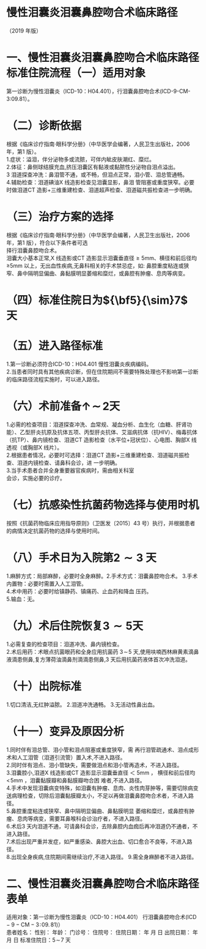 # 慢性泪囊炎泪囊鼻腔吻合术临床路径  
（2019 年版）  
# 一、慢性泪囊炎泪囊鼻腔吻合术临床路径标准住院流程（一）适用对象  
第一诊断为慢性泪囊炎（ICD-10：H04.401），行泪囊鼻腔吻合术(ICD-9-CM-3:09.81）。  
# （二）诊断依据  
根据《临床诊疗指南·眼科学分册》（中华医学会编著，人民卫生出版社，2006 年，第1 版）。  
1.症状：溢泪，伴分泌物多或流脓，可伴内眦皮肤潮红、糜烂。  
2.体征：鼻侧球结膜充血,挤压泪囊区有黏液或黏脓性分泌物自泪点溢出。  
3 泪道探查冲洗：鼻泪管不通，或不畅，但泪点正常，泪小管、泪总管通畅。  
4.辅助检查：泪道碘油X 线造影检查见泪囊显影，鼻泪 管阻塞或重度狭窄。必要时做泪道CT 造影+三维重建检查、泪道超声检查、泪道磁共振检查进一步明确。  
# （三）治疗方案的选择  
根据《临床诊疗指南·眼科学分册》（中华医学会编著，人民卫生出版社，2006 年，第1 版），符合以下条件者可选  
择行泪囊鼻腔吻合术。  
泪囊大小基本正常,X 线造影或CT 造影显示泪囊垂直径${\geqslant}5\mathrm{mm}$、横径和前后径均≥5mm 以上，无出血性疾病,无鼻科相关的手术禁忌症，如: 鼻腔重度粘连或狭窄、鼻中隔明显偏曲、鼻黏膜明显萎缩和糜烂，或鼻腔有肿瘤、息肉等病变。  
# （四）标准住院日为${\bf5}{\sim}7$ 天  
# （五）进入路径标准  
1.第一诊断必须符合ICD-10：H04.401 慢性泪囊炎疾病编码。  
2.当患者同时具有其他疾病诊断，但在住院期间不需要特殊处理也不影响第一诊断的临床路径流程实施时，可以进入路径。  
# （六）术前准备$\uparrow\!\sim\!\!2$天  
1.必需的检查项目：泪道探查冲洗、血常规、凝血分析、血生化（血糖、肝肾功能）、乙型肝炎抗原及抗体五项、丙型肝炎抗体、艾滋病抗体（抗HIV）、梅毒抗体（抗TP）、鼻内镜检查、泪道CT 造影检查（水平位+冠状位）、心电图、胸部X 线透视（或胸部X 线片）。  
2.根据患者情况，必要时可选择：泪道CT 造影$+$三维重建检查、泪道磁共振检查、泪道内镜检查、请鼻科会诊，进 一步明确。  
3.当手术患者合并全身重要器官疾病时，需由相关科室  
会诊，实施必要的诊疗。  
# （七）抗感染性抗菌药物选择与使用时机  
按照《抗菌药物临床应用指导原则》（卫医发〔2015〕43 号）执行，并根据患者的病情决定抗菌药物的选择与使用时间。  
# （八）手术日为入院第$\scriptstyle\mathbf{2}\sim3$ 天  
1.麻醉方式：局部麻醉，必要时全身麻醉。2.手术方式：泪囊鼻腔吻合术。 3.手术内置物：必要时需置入人工泪管。  
4.术中用药：必要时给镇静药、镇痛药、止血药和降血 压药。  
5.输血：无。  
# （九）术后住院恢复$\pmb{3}{\sim}\pmb{5}$天  
1.必需复查的检查项目：泪道冲洗、鼻内镜检查。  
2.术后用药：术眼点抗菌眼药和全身应用抗菌药 $3\!\sim\!5$ 天,使用呋喃西林麻黄素滴鼻液滴患侧鼻,复方薄荷油滴鼻剂滴滴患侧鼻,3 天后用抗菌药液体首次冲洗泪道。  
# （十）出院标准  
1.切口清洁,无红肿溢脓。 2.泪道冲洗通畅。  3.无活动性鼻出血。  
# （十一）变异及原因分析  
1.同时伴有泪总管、泪小管和泪点阻塞或重度狭窄，需 再行泪管疏通术、泪点成形术和人工泪管（泪道引流管）置入术,不进入路径。  
2.同时伴有泪点、泪小管缺失，需要做泪点和泪小管再造术，不进入路径。  
3.泪囊腔小,泪道X 线造影或CT 造影显示泪囊垂直径 ＜ 5mm ， 横径和前后径均 $<\!5\mathrm{mm}$ ，泪囊黏膜瓣和鼻黏膜瓣吻合困 难者,不进入路径。  
4.手术中发现泪囊病变特殊，如泪囊有肿瘤、息肉、炎性肉芽肿等，需要切除病变送病理检查，切除后泪囊黏膜瓣太小，不足以再做泪囊鼻腔吻合术者，不进入路径。  
5.鼻腔重度粘连或狭窄、鼻中隔明显偏曲、鼻黏膜明显 萎缩和糜烂，或鼻腔有肿瘤、息肉等病变，需要耳鼻喉科会诊治疗者，不进入路径。  
6.术后3 天内泪道不通，可请鼻科会诊，去除鼻腔内血痂后再冲泪道仍不通者，不进入路径。  
7.术后出现严重并发症，如严重感染、鼻腔大出血、切口愈合不良等，不进入路径。  
8.出现全身疾病,住院期间需继续治疗,不进入路径。 9.需全身麻醉者不进入路径。  
# 二、慢性泪囊炎泪囊鼻腔吻合术临床路径表单  
适用对象：第一诊断为慢性泪囊炎（ICD-10：H04.401） 行泪囊鼻腔吻合术$\left(\mathrm{ICD{-}9{-}C M{-}3\!:\!09.\,81}\right)$）  
患者姓名：            性别：       年龄：       门诊号：         住院号：         住院日期：     年    月   日  出院日期：    年    月   日   标准住院日：$5\!\sim\!7$ 天  
